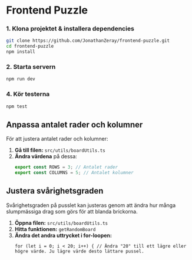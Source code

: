 # **Frontend Puzzle**

### **1. Klona projektet & installera dependencies**

```bash
git clone https://github.com/JonathanZeray/frontend-puzzle.git
cd frontend-puzzle
npm install
```

### **2. Starta servern**

```bash
npm run dev
```

### **4. Kör testerna**

```bash
npm test
```

## **Anpassa antalet rader och kolumner**

För att justera antalet rader och kolumner:

1. **Gå till filen:** `src/utils/boardUtils.ts`
2. **Ändra värdena** på dessa:
   ```typescript
   export const ROWS = 3; // Antalet rader
   export const COLUMNS = 5; // Antalet kolumner
   ```

## **Justera svårighetsgraden**

Svårighetsgraden på pusslet kan justeras genom att ändra hur många slumpmässiga drag som görs för att blanda brickorna.

1. **Öppna filen:** `src/utils/boardUtils.ts`
2. **Hitta funktionen:** `getRandomBoard`
3. **Ändra det andra uttrycket i for-loopen:**
   ```
   for (let i = 0; i < 20; i++) { // Ändra "20" till ett lägre eller högre värde. Ju lägre värde desto lättare pussel.
   ```
